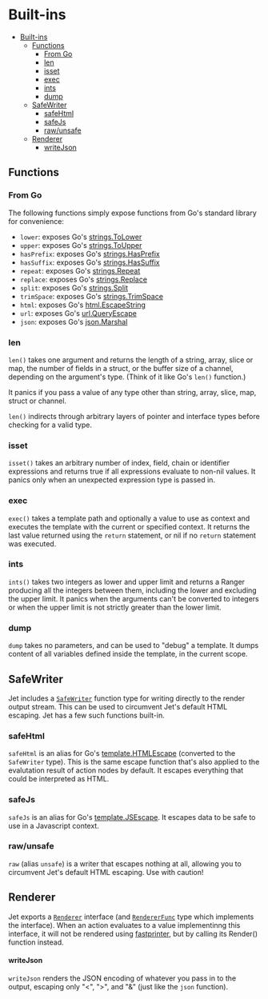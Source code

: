 # Built-ins

- [Built-ins](#built-ins)
  - [Functions](#functions)
    - [From Go](#from-go)
    - [len](#len)
    - [isset](#isset)
    - [exec](#exec)
    - [ints](#ints)
    - [dump](#dump)
  - [SafeWriter](#safewriter)
    - [safeHtml](#safehtml)
    - [safeJs](#safejs)
    - [raw/unsafe](#rawunsafe)
  - [Renderer](#renderer)
      - [writeJson](#writejson)

## Functions

### From Go

The following functions simply expose functions from Go's standard library for convenience:

- `lower`: exposes Go's [strings.ToLower](https://golang.org/pkg/strings/#ToLower)
- `upper`: exposes Go's [strings.ToUpper](https://golang.org/pkg/strings/#ToUpper)
- `hasPrefix`: exposes Go's [strings.HasPrefix](https://golang.org/pkg/strings/#HasPrefix)
- `hasSuffix`: exposes Go's [strings.HasSuffix](https://golang.org/pkg/strings/#HasSuffix)
- `repeat`: exposes Go's [strings.Repeat](https://golang.org/pkg/strings/#Repeat)
- `replace`: exposes Go's [strings.Replace](https://golang.org/pkg/strings/#Replace)
- `split`: exposes Go's [strings.Split](https://golang.org/pkg/strings/#Split)
- `trimSpace`: exposes Go's [strings.TrimSpace](https://golang.org/pkg/strings/#TrimSpace)
- `html`: exposes Go's [html.EscapeString](https://golang.org/pkg/html/#EscapeString)
- `url`: exposes Go's [url.QueryEscape](https://golang.org/pkg/net/url/#QueryEscape)
- `json`: exposes Go's [json.Marshal](https://golang.org/pkg/encoding/json/#Marshal)

### len

`len()` takes one argument and returns the length of a string, array, slice or map, the number of fields in a struct, or the buffer size of a channel, depending on the argument's type. (Think of it like Go's `len()` function.)

It panics if you pass a value of any type other than string, array, slice, map, struct or channel.

`len()` indirects through arbitrary layers of pointer and interface types before checking for a valid type.

### isset

`isset()` takes an arbitrary number of index, field, chain or identifier expressions and returns true if all expressions evaluate to non-nil values. It panics only when an unexpected expression type is passed in.

### exec

`exec()` takes a template path and optionally a value to use as context and executes the template with the current or specified context. It returns the last value returned using the `return` statement, or nil if no `return` statement was executed.

### ints

`ints()` takes two integers as lower and upper limit and returns a Ranger producing all the integers between them, including the lower and excluding the upper limit. It panics when the arguments can't be converted to integers or when the upper limit is not strictly greater than the lower limit.

### dump

`dump` takes no parameters, and can be used to "debug" a template. It dumps content of all variables defined inside the template, in the current scope.

## SafeWriter

Jet includes a [`SafeWriter`](https://pkg.go.dev/github.com/CloudyKit/jet/v5?tab=doc#SafeWriter) function type for writing directly to the render output stream. This can be used to circumvent Jet's default HTML escaping. Jet has a few such functions built-in.

### safeHtml

`safeHtml` is an alias for Go's [template.HTMLEscape](https://golang.org/pkg/text/template/#HTMLEscape) (converted to the `SafeWriter` type). This is the same escape function that's also applied to the evalutation result of action nodes by default. It escapes everything that could be interpreted as HTML.

### safeJs

`safeJs` is an alias for Go's [template.JSEscape](https://golang.org/pkg/text/template/#JSEscape). It escapes data to be safe to use in a Javascript context.

### raw/unsafe

`raw` (alias `unsafe`) is a writer that escapes nothing at all, allowing you to circumvent Jet's default HTML escaping. Use with caution!

## Renderer

Jet exports a [`Renderer`](https://pkg.go.dev/github.com/CloudyKit/jet/v5?tab=doc#Renderer) interface (and [`RendererFunc`](https://pkg.go.dev/github.com/CloudyKit/jet/v5?tab=doc#RendererFunc) type which implements the interface). When an action evaluates to a value implementinng this interface, it will not be rendered using [fastprinter](https://github.com/CloudyKit/fastprinter), but by calling its Render() function instead.

#### writeJson

`writeJson` renders the JSON encoding of whatever you pass in to the output, escaping only "<", ">", and "&" (just like the `json` function).
